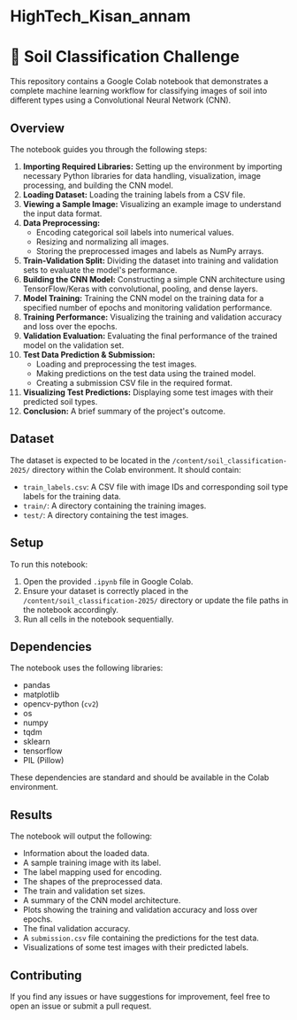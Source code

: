 # HighTech_Kisan_annam

# 🌱 Soil Classification Challenge

This repository contains a Google Colab notebook that demonstrates a complete machine learning workflow for classifying images of soil into different types using a Convolutional Neural Network (CNN).

## Overview

The notebook guides you through the following steps:

1.  **Importing Required Libraries:** Setting up the environment by importing necessary Python libraries for data handling, visualization, image processing, and building the CNN model.
2.  **Loading Dataset:** Loading the training labels from a CSV file.
3.  **Viewing a Sample Image:** Visualizing an example image to understand the input data format.
4.  **Data Preprocessing:**
    *   Encoding categorical soil labels into numerical values.
    *   Resizing and normalizing all images.
    *   Storing the preprocessed images and labels as NumPy arrays.
5.  **Train-Validation Split:** Dividing the dataset into training and validation sets to evaluate the model's performance.
6.  **Building the CNN Model:** Constructing a simple CNN architecture using TensorFlow/Keras with convolutional, pooling, and dense layers.
7.  **Model Training:** Training the CNN model on the training data for a specified number of epochs and monitoring validation performance.
8.  **Training Performance:** Visualizing the training and validation accuracy and loss over the epochs.
9.  **Validation Evaluation:** Evaluating the final performance of the trained model on the validation set.
10. **Test Data Prediction & Submission:**
    *   Loading and preprocessing the test images.
    *   Making predictions on the test data using the trained model.
    *   Creating a submission CSV file in the required format.
11. **Visualizing Test Predictions:** Displaying some test images with their predicted soil types.
12. **Conclusion:** A brief summary of the project's outcome.

## Dataset

The dataset is expected to be located in the `/content/soil_classification-2025/` directory within the Colab environment. It should contain:

*   `train_labels.csv`: A CSV file with image IDs and corresponding soil type labels for the training data.
*   `train/`: A directory containing the training images.
*   `test/`: A directory containing the test images.

## Setup

To run this notebook:

1.  Open the provided `.ipynb` file in Google Colab.
2.  Ensure your dataset is correctly placed in the `/content/soil_classification-2025/` directory or update the file paths in the notebook accordingly.
3.  Run all cells in the notebook sequentially.

## Dependencies

The notebook uses the following libraries:

*   pandas
*   matplotlib
*   opencv-python (`cv2`)
*   os
*   numpy
*   tqdm
*   sklearn
*   tensorflow
*   PIL (Pillow)

These dependencies are standard and should be available in the Colab environment.

## Results

The notebook will output the following:

*   Information about the loaded data.
*   A sample training image with its label.
*   The label mapping used for encoding.
*   The shapes of the preprocessed data.
*   The train and validation set sizes.
*   A summary of the CNN model architecture.
*   Plots showing the training and validation accuracy and loss over epochs.
*   The final validation accuracy.
*   A `submission.csv` file containing the predictions for the test data.
*   Visualizations of some test images with their predicted labels.

## Contributing

If you find any issues or have suggestions for improvement, feel free to open an issue or submit a pull request.
